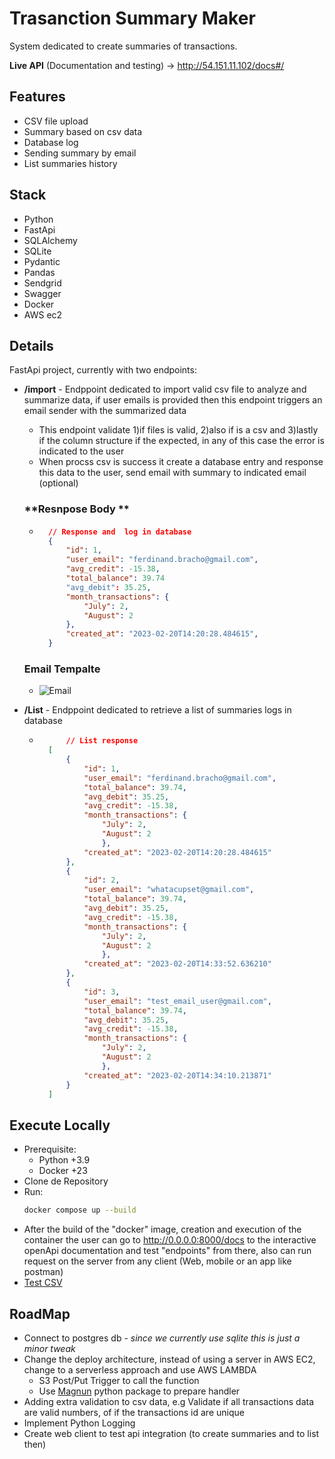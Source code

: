 # Trasanction Summary Maker

System dedicated to create summaries of transactions.

**Live API** (Documentation and testing) -> http://54.151.11.102/docs#/

## **Features**
- CSV file upload
- Summary based on csv data
- Database log
- Sending summary by email
- List summaries history


## **Stack**
- Python
- FastApi
- SQLAlchemy
- SQLite
- Pydantic
- Pandas
- Sendgrid
- Swagger
- Docker
- AWS ec2


## **Details**
FastApi project, currently with two endpoints:
- **/import** - Endppoint dedicated to import valid csv file to analyze and summarize data, if user emails is provided then this endpoint triggers an email sender with the summarized data

    - This endpoint validate 1)if files is valid, 2)also if is a csv and 3)lastly if the column structure if the expected, in any of this case the error is indicated to the user
    - When procss csv is success it create a database entry and response this data to the user, send email with summary to indicated email (optional)
   ### **Resnpose Body **
   -  ``` json
        // Response and  log in database
        {
            "id": 1,
            "user_email": "ferdinand.bracho@gmail.com",
            "avg_credit": -15.38,
            "total_balance": 39.74
            "avg_debit": 35.25,
            "month_transactions": {
                "July": 2,
                "August": 2
            },
            "created_at": "2023-02-20T14:20:28.484615",
        }
        ```


  ### **Email Tempalte**
  - ![Email](https://github.com/ferdinandbracho/transaction_summary_maker/blob/cde121f5a2f9f861188bc235ff13a476804a6db3/docs_img/Screenshot%20from%202023-02-20%2008-26-46.png)

- **/List** - Endppoint dedicated to retrieve a list of summaries logs in database
    - ``` json
            // List response
        [
            {
                "id": 1,
                "user_email": "ferdinand.bracho@gmail.com",
                "total_balance": 39.74,
                "avg_debit": 35.25,
                "avg_credit": -15.38,
                "month_transactions": {
                    "July": 2,
                    "August": 2
                    },
                "created_at": "2023-02-20T14:20:28.484615"
            },
            {
                "id": 2,
                "user_email": "whatacupset@gmail.com",
                "total_balance": 39.74,
                "avg_debit": 35.25,
                "avg_credit": -15.38,
                "month_transactions": {
                    "July": 2,
                    "August": 2
                    },
                "created_at": "2023-02-20T14:33:52.636210"
            },
            {
                "id": 3,
                "user_email": "test_email_user@gmail.com",
                "total_balance": 39.74,
                "avg_debit": 35.25,
                "avg_credit": -15.38,
                "month_transactions": {
                    "July": 2,
                    "August": 2
                    },
                "created_at": "2023-02-20T14:34:10.213871"
            }
        ]
        ```

## Execute Locally
- Prerequisite:
    - Python +3.9
    - Docker +23
- Clone de Repository
- Run:
    ``` sh
    docker compose up --build
    ```
- After the build of the "docker" image, creation and execution of the container the user can go to http://0.0.0.0:8000/docs to the interactive openApi documentation and test "endpoints" from there, also can run request on the server from any client (Web, mobile or an app like postman)
- [Test CSV](https://github.com/ferdinandbracho/transaction_summary_maker/blob/0bf4dd6ba3dcf627160c6220ed0a1dac4ec27910/test.csv)

## RoadMap
- Connect to postgres db - *since we currently use sqlite this is just a minor tweak*
- Change the deploy architecture, instead of using a server in AWS EC2, change to a serverless approach and use AWS LAMBDA
    - S3 Post/Put Trigger to call the function
    - Use [Magnun](https://pypi.org/project/magnum/) python package to prepare handler
- Adding extra validation to csv data, e.g Validate if all transactions data are valid numbers, of if the transactions id are unique
- Implement Python Logging
- Create web client to test api integration (to create summaries and to list then)
